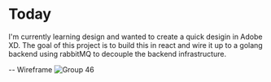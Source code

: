 # Today

I'm currently learning design and wanted to create a quick desigin in Adobe XD.
The goal of this project is to build this in react and wire it up to a golang backend using 
rabbitMQ to decouple the backend infrastructure.


-- Wireframe
![Group 46](https://user-images.githubusercontent.com/14972474/97508226-71f92500-1955-11eb-83d9-ca650f088cc7.jpg)
